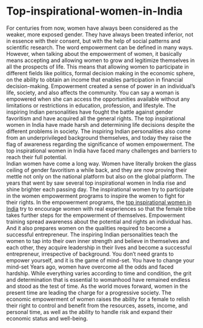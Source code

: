 # Top-inspirational-women-in-India
For centuries from now, women have always been considered as the weaker, more exposed gender. They have always been treated inferior, not in essence with their consent, but with the help of social patterns and scientific research.
The word empowerment can be defined in many ways. However, when talking about the empowerment of women, it basically means accepting and allowing women to grow and legitimize themselves in all the prospects of life. This means that allowing women to participate in different fields like politics, formal decision making in the economic sphere, on the ability to obtain an income that enables participation in financial decision-making. Empowerment created a sense of power in an individual’s life, society, and also affects the community. You can say a woman is empowered when she can access the opportunities available without any limitations or restrictions in education, profession, and lifestyle. The inspiring Indian personalities have fought the battle against gender favoritism and have acquired all the general rights. The top inspirational women in India have made harsh and determining life decisions despite the different problems in society.
The inspiring Indian personalities also come from an underprivileged background themselves, and today they raise the flag of awareness regarding the significance of women empowerment.  The top inspirational women in India have faced many challenges and barriers to reach their full potential.  
Indian women have come a long way. Women have literally broken the glass ceiling of gender favoritism a while back, and they are now proving their mettle not only on the national platform but also on the global platform. The years that went by saw several top inspirational women in India rise and shine brighter each passing day.
The inspirational women try to participate in the women empowerment programs to inspire the women to fight for their rights. In the empowerment programs, the <a href="https://www.empoweress.in/leadership-management/8-inspirational-women-of-today-whove-created-a-legacy/">top inspirational women in India</a> try to encourage women with real experiences so that the female tribe takes further steps for the empowerment of themselves. Empowerment training spread awareness about the potential and rights an individual has. And it also prepares women on the qualities required to become a successful entrepreneur.
The inspiring Indian personalities teach the women to tap into their own inner strength and believe in themselves and each other, they acquire leadership in their lives and become a successful entrepreneur, irrespective of background. You don’t need grants to empower yourself, and it is the game of mind-set. You have to change your mind-set
Years ago, women have overcome all the odds and faced hardship. While everything varies according to time and condition, the grit and determination that is essential to womanhood have remained endless and stood as the test of time. As the world moves forward, women in the present time are leading the charge for a progressive society. The economic empowerment of women raises the ability for a female to relish their right to control and benefit from the resources, assets, income, and personal time, as well as the ability to handle risk and expand their economic status and well-being.
